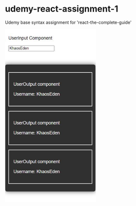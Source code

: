 # udemy-react-assignment-1
Udemy base syntax assignment for 'react-the-complete-guide'

<img src="assets/assign1.jpg" width = "300px">
